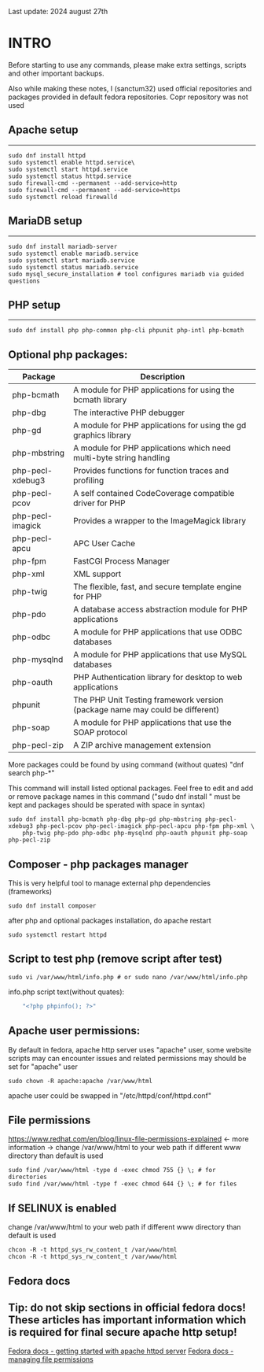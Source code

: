 Last update: 2024 august 27th

# INTRO

Before starting to use any commands, please make extra settings, scripts and other important backups.

Also while making these notes, I (sanctum32) used official repositories and packages provided in default fedora repositories. Copr repository was not used

## Apache setup
***
    
```
sudo dnf install httpd
sudo systemctl enable httpd.service\
sudo systemctl start httpd.service
sudo systemctl status httpd.service
sudo firewall-cmd --permanent --add-service=http
sudo firewall-cmd --permanent --add-service=https
sudo systemctl reload firewalld
```

## MariaDB setup
***

```
sudo dnf install mariadb-server
sudo systemctl enable mariadb.service
sudo systemctl start mariadb.service
sudo systemctl status mariadb.service
sudo mysql_secure_installation # tool configures mariadb via guided questions
```

## PHP setup
***


```
sudo dnf install php php-common php-cli phpunit php-intl php-bcmath
```

## Optional php packages:

| Package           | Description |
| ---               | --- |
| php-bcmath        | A module for PHP applications for using the bcmath library |
| php-dbg           | The interactive PHP debugger |
| php-gd            | A module for PHP applications for using the gd graphics library |
| php-mbstring      | A module for PHP applications which need multi-byte string handling |
| php-pecl-xdebug3  | Provides functions for function traces and profiling |
| php-pecl-pcov     | A self contained CodeCoverage compatible driver for PHP |
| php-pecl-imagick  | Provides a wrapper to the ImageMagick library |
| php-pecl-apcu     | APC User Cache |
| php-fpm           | FastCGI Process Manager |
| php-xml           | XML support |
| php-twig          | The flexible, fast, and secure template engine for PHP |
| php-pdo           | A database access abstraction module for PHP applications |
| php-odbc          | A module for PHP applications that use ODBC databases |
| php-mysqlnd       | A module for PHP applications that use MySQL databases |
| php-oauth         | PHP Authentication library for desktop to web applications |
| phpunit           | The PHP Unit Testing framework version (package name may could be different) |
| php-soap          | A module for PHP applications that use the SOAP protocol |
| php-pecl-zip      | A ZIP archive management extension |

More packages could be found by using command (without quates) "dnf search php-*"

This command will install listed optional packages.
Feel free to edit and add or remove package names in this command ("sudo dnf install " must be kept and packages should be sperated with space in syntax)

```
sudo dnf install php-bcmath php-dbg php-gd php-mbstring php-pecl-xdebug3 php-pecl-pcov php-pecl-imagick php-pecl-apcu php-fpm php-xml \
    php-twig php-pdo php-odbc php-mysqlnd php-oauth phpunit php-soap php-pecl-zip
```

## Composer - php packages manager

This is very helpful tool to manage external php dependencies (frameworks)

```
sudo dnf install composer
```


after php and optional packages installation, do apache restart

```
sudo systemctl restart httpd
```

## Script to test php (remove script after test)

```
sudo vi /var/www/html/info.php # or sudo nano /var/www/html/info.php
```

info.php script text(without quates):
```php
    "<?php phpinfo(); ?>"
```

## Apache user permissions:
By default in fedora, apache http server uses "apache" user, some website scripts may can encounter issues and related permissions may should be set for "apache" user

```
sudo chown -R apache:apache /var/www/html
```

apache user could be swapped in "/etc/httpd/conf/httpd.conf"

## File permissions
https://www.redhat.com/en/blog/linux-file-permissions-explained <- more information
-> change /var/www/html to your web path if different www directory than default is used

```
sudo find /var/www/html -type d -exec chmod 755 {} \; # for directories
sudo find /var/www/html -type f -exec chmod 644 {} \; # for files
```

## If SELINUX is enabled

change /var/www/html to your web path if different www directory than default is used

```
chcon -R -t httpd_sys_rw_content_t /var/www/html
chcon -R -t httpd_sys_rw_content_t /var/www/html
```

## Fedora docs

Tip: do not skip sections in official fedora docs! These articles has important information which is required for final secure apache http setup!
-----------------------------
<a href="https://docs.fedoraproject.org/en-US/quick-docs/getting-started-with-apache-http-server">Fedora docs - getting started with apache httpd server</a>
<a href="https://fedoraproject.org/wiki/Administration_Guide_Draft/Permissions">Fedora docs - managing file permissions</a>



